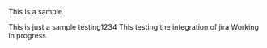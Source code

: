 
This is a sample 


This is just a sample testing1234
This testing the integration of jira
Working in progress

